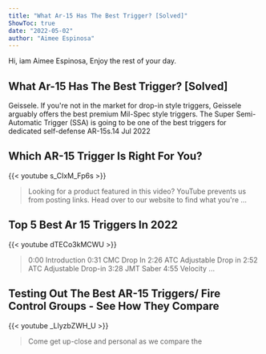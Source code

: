 ```yaml
---
title: "What Ar-15 Has The Best Trigger? [Solved]"
ShowToc: true 
date: "2022-05-02"
author: "Aimee Espinosa" 
---
```


Hi, iam Aimee Espinosa, Enjoy the rest of your day.
## What Ar-15 Has The Best Trigger? [Solved]
 Geissele. If you're not in the market for drop-in style triggers, Geissele arguably offers the best premium Mil-Spec style triggers. The Super Semi-Automatic Trigger (SSA) is going to be one of the best triggers for dedicated self-defense AR-15s.14 Jul 2022

## Which AR-15 Trigger Is Right For You?
{{< youtube s_CIxM_Fp6s >}}
>Looking for a product featured in this video? YouTube prevents us from posting links. Head over to our website to find what you're ...

## Top 5 Best Ar 15 Triggers In 2022
{{< youtube dTECo3kMCWU >}}
>0:00 Introduction 0:31 CMC Drop In 2:26 ATC Adjustable Drop in 2:52 ATC Adjustable Drop-in 3:28 JMT Saber 4:55 Velocity ...

## Testing Out The Best AR-15 Triggers/ Fire Control Groups - See How They Compare
{{< youtube _LlyzbZWH_U >}}
>Come get up-close and personal as we compare the 

